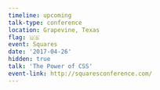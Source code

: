 ```yaml
---
timeline: upcoming
talk-type: conference
location: Grapevine, Texas
flag: 🇺🇸
event: Squares
date: '2017-04-26'
hidden: true
talk: 'The Power of CSS'
event-link: http://squaresconference.com/
---
```

